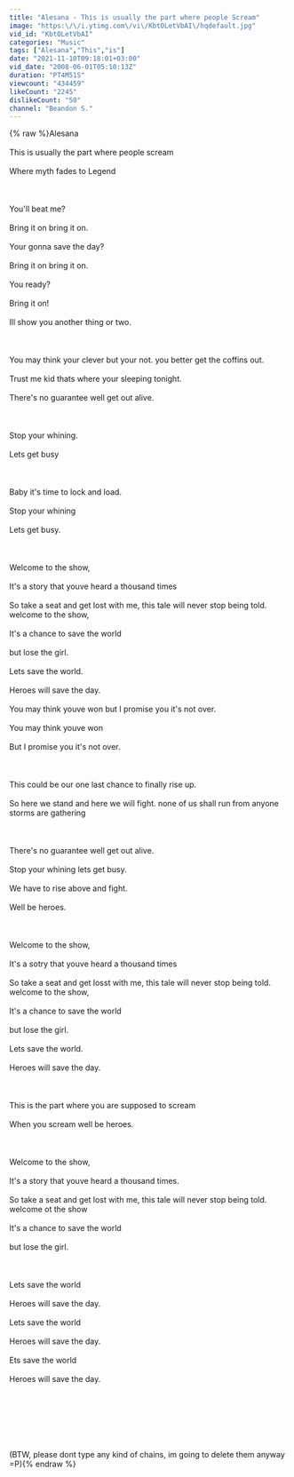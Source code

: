 ```yaml
---
title: "Alesana - This is usually the part where people Scream"
image: "https:\/\/i.ytimg.com\/vi\/KbtOLetVbAI\/hqdefault.jpg"
vid_id: "KbtOLetVbAI"
categories: "Music"
tags: ["Alesana","This","is"]
date: "2021-11-10T09:18:01+03:00"
vid_date: "2008-06-01T05:10:13Z"
duration: "PT4M51S"
viewcount: "434459"
likeCount: "2245"
dislikeCount: "50"
channel: "Beandon S."
---
```

{% raw %}Alesana<br /><br />This is usually the part where people scream<br /><br />Where myth fades to Legend<br /><br /><br /><br />You'll beat me? <br /><br />Bring it on bring it on. <br /><br />Your gonna save the day? <br /><br />Bring it on bring it on. <br /><br />You ready? <br /><br />Bring it on! <br /><br />Ill show you another thing or two. <br /><br /><br /><br />You may think your clever but your not. you better get the coffins out. <br /><br />Trust me kid thats where your sleeping tonight.<br /><br />There's no guarantee well get out alive.<br /><br /><br /><br />Stop your whining. <br /><br />Lets get busy <br /><br /><br /><br />Baby it's time to lock and load. <br /><br />Stop your whining <br /><br />Lets get busy.<br /><br /><br /><br />Welcome to the show, <br /><br />It's a story that youve heard a thousand times <br /><br />So take a seat and get lost with me, this tale will never stop being told. welcome to the show,<br /><br />It's a chance to save the world <br /><br />but lose the girl. <br /><br />Lets save the world. <br /><br />Heroes will save the day. <br /><br />You may think youve won but I promise you it's not over. <br /><br />You may think youve won <br /><br />But I promise you it's not over. <br /><br /><br /><br />This could be our one last chance to finally rise up. <br /><br />So here we stand and here we will fight. none of us shall run from anyone storms are gathering<br /><br /><br /><br />There's no guarantee well get out alive. <br /><br />Stop your whining lets get busy. <br /><br />We have to rise above and fight. <br /><br />Well be heroes. <br /><br /><br /><br />Welcome to the show, <br /><br />It's a sotry that youve heard a thousand times<br /><br />So take a seat and get losst with me, this tale will never stop being told. welcome to the show, <br /><br />It's a chance to save the world <br /><br />but lose the girl. <br /><br />Lets save the world. <br /><br />Heroes will save the day. <br /><br /><br /><br />This is the part where you are supposed to scream <br /><br />When you scream well be heroes. <br /><br /><br /><br />Welcome to the show, <br /><br />It's a story that youve heard a thousand times. <br /><br />So take a seat and get lost with me, this tale will never stop being told. welcome ot the show <br /><br />It's a chance to save the world <br /><br />but lose the girl. <br /><br /><br /><br />Lets save the world <br /><br />Heroes will save the day. <br /><br />Lets save the world <br /><br />Heroes will save the day.<br /><br />Ets save the world <br /><br />Heroes will save the day.<br /><br /><br /><br /><br /><br /><br /><br />(BTW, please dont type any kind of chains, im going to delete them anyway =P){% endraw %}

